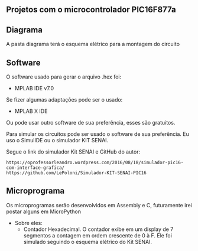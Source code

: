 ## Projetos com o microcontrolador PIC16F877a

## Diagrama

A pasta diagrama terá o esquema elétrico para a montagem do circuito

## Software

O software usado para gerar o arquivo .hex foi:
 - MPLAB IDE v7.0
 
Se fizer algumas adaptações pode ser o usado:
 - MPLAB X IDE
 
Ou pode usar outro software de sua preferência, esses são gratuitos.


Para simular os circuitos pode ser usado o software de sua preferência. 
Eu uso o SimulIDE ou o simulador KIT SENAI. 

Segue o link do simulador Kit SENAI e GitHub do autor:
```
https://oprofessorleandro.wordpress.com/2016/08/18/simulador-pic16-com-interface-grafica/
https://github.com/LePoloni/Simulador-KIT-SENAI-PIC16
```

## Microprograma

Os microprogramas serão desenvolvidos em Assembly e C, futuramente irei postar alguns em MicroPython
 - Sobre eles:
   - Contador Hexadecimal. O contador exibe em um display de 7 segmentos a contagem em ordem crescente de 0 à F. 
     Ele foi simulado seguindo o esquema elétrico do Kit SENAI.
   
